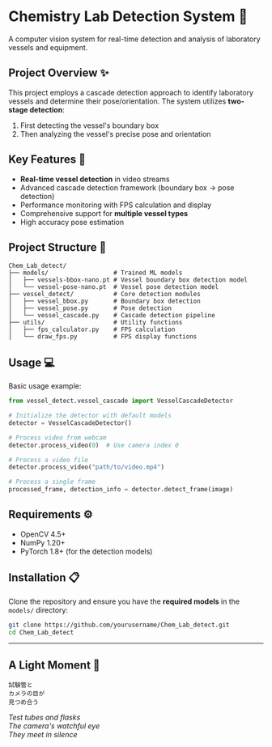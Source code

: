 # Chemistry Lab Detection System 🔬

A computer vision system for real-time detection and analysis of laboratory vessels and equipment.

## Project Overview ✨

This project employs a cascade detection approach to identify laboratory vessels and determine their pose/orientation. The system utilizes **two-stage detection**:
1. First detecting the vessel's boundary box
2. Then analyzing the vessel's precise pose and orientation

## Key Features 🚀

- **Real-time vessel detection** in video streams
- Advanced cascade detection framework (boundary box → pose detection)
- Performance monitoring with FPS calculation and display
- Comprehensive support for **multiple vessel types**
- High accuracy pose estimation

## Project Structure 📁

```
Chem_Lab_detect/
├── models/                  # Trained ML models
│   ├── vessels-bbox-nano.pt # Vessel boundary box detection model
│   └── vessel-pose-nano.pt  # Vessel pose detection model
├── vessel_detect/           # Core detection modules
│   ├── vessel_bbox.py       # Boundary box detection
│   ├── vessel_pose.py       # Pose detection
│   └── vessel_cascade.py    # Cascade detection pipeline
├── utils/                   # Utility functions
│   ├── fps_calculator.py    # FPS calculation
│   └── draw_fps.py          # FPS display functions
```

## Usage 💻

Basic usage example:

```python
from vessel_detect.vessel_cascade import VesselCascadeDetector

# Initialize the detector with default models
detector = VesselCascadeDetector()

# Process video from webcam
detector.process_video(0)  # Use camera index 0

# Process a video file
detector.process_video("path/to/video.mp4")

# Process a single frame
processed_frame, detection_info = detector.detect_frame(image)
```

## Requirements ⚙️

- OpenCV 4.5+
- NumPy 1.20+
- PyTorch 1.8+ (for the detection models)

## Installation 📋

Clone the repository and ensure you have the **required models** in the `models/` directory:

```bash
git clone https://github.com/yourusername/Chem_Lab_detect.git
cd Chem_Lab_detect
```

---

## A Light Moment 🌸

```
試験管と
カメラの目が
見つめ合う
```

*Test tubes and flasks  
The camera's watchful eye  
They meet in silence*
